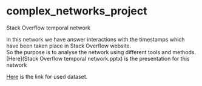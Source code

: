 # complex_networks_project
Stack Overflow temporal network

In this network we have answer interactions with the timestamps which have been taken place in Stack Overflow website.   
So the purpose is to analyse the network using different tools and methods.   
[Here](Stack Overflow temporal network.pptx) is the presentation for this network   

[Here](https://snap.stanford.edu/data/sx-stackoverflow.html) is the link for used dataset.   

<!--- The link for the presentation in google drive https://docs.google.com/presentation/d/1yvh1XhGq32rtBV7Ss_WbWcrYrr4EQhNGdLGEgquod5E/edit#slide=id.p --->
<!--- [Here](https://disk.yandex.ru/i/h2umrmCPiKztCA) is the link for an example of a good presentation starting from 30:56. --->
